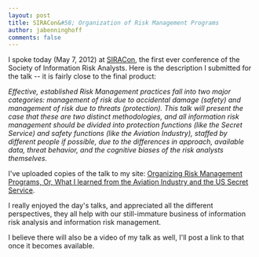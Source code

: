 ```yaml
---
layout: post
title: SIRACon&#58; Organization of Risk Management Programs
author: jabenninghoff
comments: false
---
```

I spoke today (May 7, 2012) at
[SIRACon](https://www.societyinforisk.org/posts/2012/Mar/siracon-2012/),
the first ever conference of the Society of Information Risk Analysts.
Here is the description I submitted for the talk -- it is fairly close
to the final product:

*Effective, established Risk Management practices fall into two major
categories: management of risk due to accidental damage (safety) and
management of risk due to threats (protection). This talk will present
the case that these are two distinct methodologies, and all information
risk management should be divided into protection functions (like the
Secret Service) and safety functions (like the Aviation Industry),
staffed by different people if possible, due to the differences in
approach, available data, threat behavior, and the cognitive biases of
the risk analysts themselves.*

I've uploaded copies of the talk to my site: [Organizing Risk Management
Programs, Or, What I learned from the Aviation Industry and the US
Secret Service](/assets/orm-siracon-20120507.pdf).

I really enjoyed the day's talks, and appreciated all the different
perspectives, they all help with our still-immature business of
information risk analysis and information risk management.

I believe there will also be a video of my talk as well, I'll post a
link to that once it becomes available.
